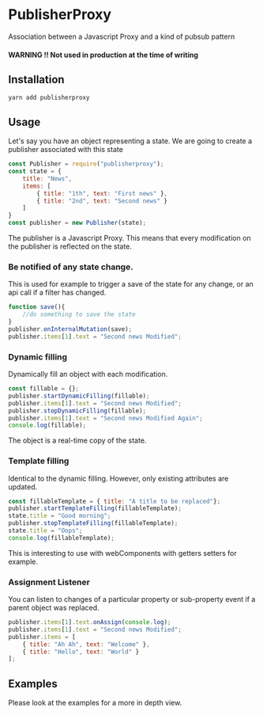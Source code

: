 # PublisherProxy
Association between a Javascript Proxy and a kind of pubsub pattern

#### WARNING !!   Not used in production at the time of writing

## Installation

```shell
yarn add publisherproxy
```

## Usage

Let's say you have an object representing a state.
We are going to create a publisher associated with this state

```javascript
const Publisher = require("publisherproxy");
const state = {
    title: "News",
    items: [
        { title: "1th", text: "First news" },
        { title: "2nd", text: "Second news" }
    ]
}
const publisher = new Publisher(state);
```

The publisher is a Javascript Proxy. This means that every modification on the publisher is reflected on the state.

### Be notified of any state change.

This is used for example to trigger a save of the state for any change, or an api call if a filter has changed.

```javascript
function save(){
	//do something to save the state
}
publisher.onInternalMutation(save);
publisher.items[1].text = "Second news Modified";
```

### Dynamic filling 

Dynamically fill an object with each modification.

```javascript
const fillable = {};
publisher.startDynamicFilling(fillable);
publisher.items[1].text = "Second news Modified";
publisher.stopDynamicFilling(fillable);
publisher.items[1].text = "Second news Modified Again";
console.log(fillable);
```

The object is a real-time copy of the state.

### Template filling 

Identical to the dynamic filling. However, only existing attributes are updated.

```javascript
const fillableTemplate = { title: "A title to be replaced"};
publisher.startTemplateFilling(fillableTemplate);
state.title = "Good morning";
publisher.stopTemplateFilling(fillableTemplate);
state.title = "Oops";
console.log(fillableTemplate);
```

This is interesting to use with webComponents with getters setters for example.

### Assignment Listener

You can listen to changes of a particular property or sub-property event if a parent object was replaced.

```javascript
publisher.items[1].text.onAssign(console.log);
publisher.items[1].text = "Second news Modified";
publisher.items = [
    { title: "Ah Ah", text: "Welcome" },
    { title: "Hello", text: "World" }
];
```



## Examples

Please look at the examples for a more in depth view.
